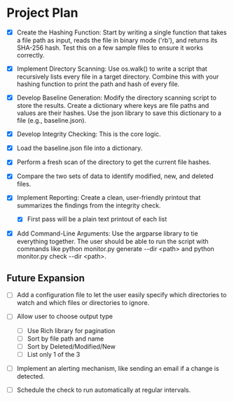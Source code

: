 # Project Plan

- [x] Create the Hashing Function: Start by writing a single function that takes a file path as input, reads the file in binary mode ('rb'), and returns its SHA-256 hash. Test this on a few sample files to ensure it works correctly.

- [x] Implement Directory Scanning: Use os.walk() to write a script that recursively lists every file in a target directory. Combine this with your hashing function to print the path and hash of every file.

- [x] Develop Baseline Generation: Modify the directory scanning script to store the results. Create a dictionary where keys are file paths and values are their hashes. Use the json library to save this dictionary to a file (e.g., baseline.json).

- [x] Develop Integrity Checking: This is the core logic.

- [x] Load the baseline.json file into a dictionary.

- [x] Perform a fresh scan of the directory to get the current file hashes.

- [x] Compare the two sets of data to identify modified, new, and deleted files.

- [x] Implement Reporting: Create a clean, user-friendly printout that summarizes the findings from the integrity check.
  - [x] First pass will be a plain text printout of each list

- [x] Add Command-Line Arguments: Use the argparse library to tie everything together. The user should be able to run the script with commands like python monitor.py generate --dir \<path\> and python monitor.py check --dir \<path\>.

## Future Expansion

- [ ] Add a configuration file to let the user easily specify which directories to watch and which files or directories to ignore.

- [ ] Allow user to choose output type  
  - [ ] Use Rich library for pagination
  - [ ] Sort by file path and name
  - [ ] Sort by Deleted/Modified/New
  - [ ] List only 1 of the 3

- [ ] Implement an alerting mechanism, like sending an email if a change is detected.

- [ ] Schedule the check to run automatically at regular intervals.
